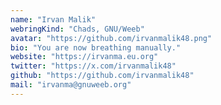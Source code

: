 ```yaml
---
name: "Irvan Malik"
webringKind: "Chads, GNU/Weeb"
avatar: "https://github.com/irvanmalik48.png"
bio: "You are now breathing manually."
website: "https://irvanma.eu.org"
twitter: "https://x.com/irvanmalik48"
github: "https://github.com/irvanmalik48"
mail: "irvanma@gnuweeb.org"
---
```

